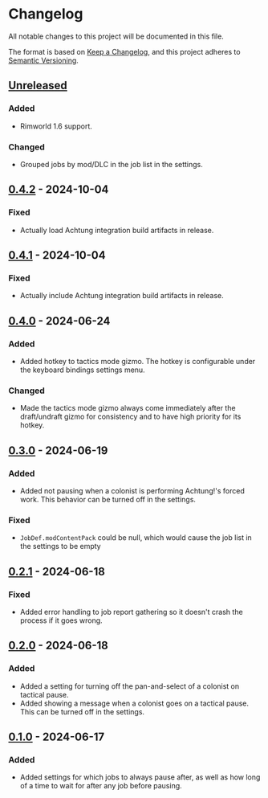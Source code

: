 # Changelog

All notable changes to this project will be documented in this file.

The format is based on [Keep a Changelog](https://keepachangelog.com/en/1.0.0/),
and this project adheres to [Semantic Versioning](https://semver.org/spec/v2.0.0.html).

## [Unreleased]

### Added

-   Rimworld 1.6 support.

### Changed

-   Grouped jobs by mod/DLC in the job list in the settings.

## [0.4.2] - 2024-10-04

### Fixed

-   Actually load Achtung integration build artifacts in release.

## [0.4.1] - 2024-10-04

### Fixed

-   Actually include Achtung integration build artifacts in release.

## [0.4.0] - 2024-06-24

### Added

-   Added hotkey to tactics mode gizmo. The hotkey is configurable under the keyboard bindings settings menu.

### Changed

-   Made the tactics mode gizmo always come immediately after the draft/undraft gizmo for consistency and to have high priority for its hotkey.

## [0.3.0] - 2024-06-19

### Added

-   Added not pausing when a colonist is performing Achtung!'s forced work. This behavior can be turned off in the settings.

### Fixed

-   `JobDef.modContentPack` could be null, which would cause the job list in the settings to be empty

## [0.2.1] - 2024-06-18

### Fixed

-   Added error handling to job report gathering so it doesn't crash the process if it goes wrong.

## [0.2.0] - 2024-06-18

### Added

-   Added a setting for turning off the pan-and-select of a colonist on tactical pause.
-   Added showing a message when a colonist goes on a tactical pause. This can be turned off in the settings.

## [0.1.0] - 2024-06-17

### Added

-   Added settings for which jobs to always pause after, as well as how long of a time to wait for after any job before pausing.

[Unreleased]: https://github.com/ilyvion/TacticsModeRedux/compare/v0.4.2...HEAD
[0.4.2]: https://github.com/ilyvion/TacticsModeRedux/releases/tag/v0.4.1...v0.4.2
[0.4.1]: https://github.com/ilyvion/TacticsModeRedux/releases/tag/v0.4.0...v0.4.1
[0.4.0]: https://github.com/ilyvion/TacticsModeRedux/releases/tag/v0.3.0...v0.4.0
[0.3.0]: https://github.com/ilyvion/TacticsModeRedux/releases/tag/v0.2.1...v0.3.0
[0.2.1]: https://github.com/ilyvion/TacticsModeRedux/releases/tag/v0.2.0...v0.2.1
[0.2.0]: https://github.com/ilyvion/TacticsModeRedux/releases/tag/v0.1.0...v0.2.0
[0.1.0]: https://github.com/ilyvion/TacticsModeRedux/releases/tag/v0.1.0

